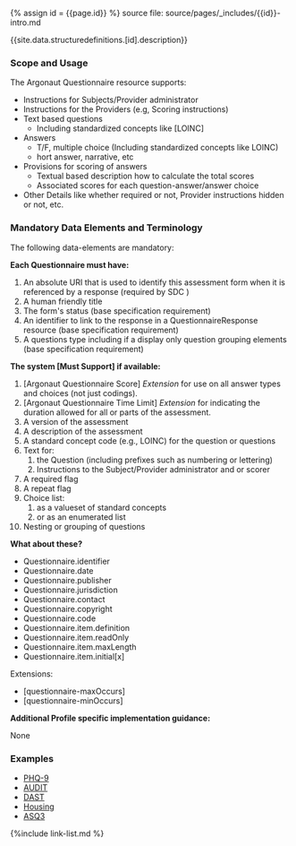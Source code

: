 {% assign id = {{page.id}} %}
source file: source/pages/\_includes/{{id}}-intro.md

{{site.data.structuredefinitions.[id].description}}

### Scope and Usage

The Argonaut Questionnaire resource supports:

- Instructions for Subjects/Provider administrator
- Instructions for the Providers (e.g, Scoring instructions)
- Text based questions
  - Including standardized concepts like [LOINC]
- Answers
  - T/F, multiple choice (Including standardized concepts like LOINC)
  - hort answer, narrative, etc
- Provisions for scoring of answers
  - Textual based description how to calculate the total scores
  - Associated scores for each question-answer/answer choice
- Other Details like whether required or not, Provider instructions hidden or not, etc.

### Mandatory Data Elements and Terminology

The following data-elements are mandatory:

**Each Questionnaire must have:**



1. An absolute URI that is used to identify this assessment form when it is referenced by a response (required by SDC )
1. A human friendly title
1. The form's status (base specification requirement)
1. An identifier to link to the response in a QuestionnaireResponse resource  (base specification requirement)
1. A questions type including if a display only  question grouping elements (base specification requirement)

**The system [Must Support] if available:**

1. [Argonaut Questionnaire Score] *Extension* for use on all answer types and choices (not just codings).
1. [Argonaut Questionnaire Time Limit] *Extension* for indicating the duration allowed for all or parts of the assessment.
1. A version of the assessment
1. A description of the assessment
1. A standard concept code (e.g., LOINC) for the question or questions
1. Text for:
    1. the Question (including prefixes such as numbering or lettering)
    1. Instructions to the Subject/Provider administrator and or scorer
1. A required flag
1. A repeat flag
1. Choice list:
   1. as a valueset of standard concepts
   1. or as an enumerated list
1. Nesting or grouping of questions


**What about these?**

- Questionnaire.identifier
- Questionnaire.date
- Questionnaire.publisher
- Questionnaire.jurisdiction
- Questionnaire.contact
- Questionnaire.copyright
- Questionnaire.code
- Questionnaire.item.definition
- Questionnaire.item.readOnly
- Questionnaire.item.maxLength
- Questionnaire.item.initial[x]

Extensions:

- [questionnaire-maxOccurs]
- [questionnaire-minOccurs]


**Additional Profile specific implementation guidance:**

None

### Examples

<!-- {% raw %} {% include list-simple-questionnaires.xhtml %}{% endraw %} -->
- [PHQ-9](Questionnaire-questionnaire-example-phq-9xml.html)
- [AUDIT](Questionnaire-questionnaire-example-audit.html)
- [DAST](Questionnaire-questionnaire-example-dast.html)
- [Housing](Questionnaire-questionnaire-example-housing.html)
- [ASQ3](Questionnaire-questionnaire-example-asq3.html)

{%include link-list.md %}
